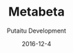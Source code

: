 ---
title: Metabeta
footer: d27bd9b77239ed4ed6384199c0867d749f549842
sections:
    -
        template: buttons
        text: test
        buttons:
            -
                text: test
                href: '#'
                target: _self
            -
                text: test
                href: '#'
                target: _self
    -
        template: banner
        text: '# MetaBeta'
        color: '#acdbfb'
        theme: light
meta:
    id: 3411bcacb7d8b7ceb0206d32626fc69cbcfc9cc8
    parentId: f8d133111ad5ddad52a465c47d7cdbef5923fc8d
    language: en
date: '2016-12-4'
author: 'Putaitu Development'
permalink: /metabeta/
layout: sectionPage
---